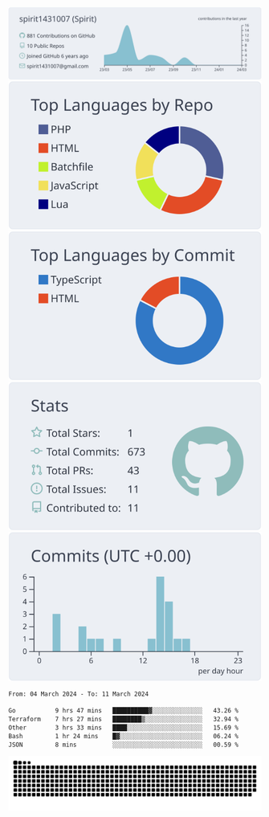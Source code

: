 [![](https://raw.githubusercontent.com/spirit1431007/spirit1431007/master/profile-summary-card-output/nord_bright/0-profile-details.svg)](https://git.io/spiritx)
[![](https://raw.githubusercontent.com/spirit1431007/spirit1431007/master/profile-summary-card-output/nord_bright/1-repos-per-language.svg)](https://git.io/spiritx) [![](https://raw.githubusercontent.com/spirit1431007/spirit1431007/master/profile-summary-card-output/nord_bright/2-most-commit-language.svg)](https://git.io/spiritx)
[![](https://raw.githubusercontent.com/spirit1431007/spirit1431007/master/profile-summary-card-output/nord_bright/3-stats.svg)](https://git.io/spiritx) [![](https://raw.githubusercontent.com/spirit1431007/spirit1431007/master/profile-summary-card-output/nord_bright/4-productive-time.svg)](https://git.io/spiritx)

<!--START_SECTION:waka-->

```txt
From: 04 March 2024 - To: 11 March 2024

Go           9 hrs 47 mins   ██████████▓░░░░░░░░░░░░░░   43.26 %
Terraform    7 hrs 27 mins   ████████▒░░░░░░░░░░░░░░░░   32.94 %
Other        3 hrs 33 mins   ████░░░░░░░░░░░░░░░░░░░░░   15.69 %
Bash         1 hr 24 mins    █▓░░░░░░░░░░░░░░░░░░░░░░░   06.24 %
JSON         8 mins          ░░░░░░░░░░░░░░░░░░░░░░░░░   00.59 %
```

<!--END_SECTION:waka-->

![contribution](https://github.com/spirit1431007/spirit1431007/blob/output/github-contribution-grid-snake.svg)
